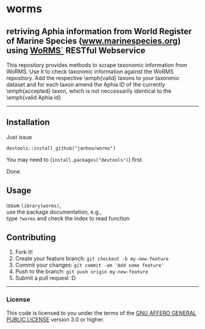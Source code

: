 # worms
## retriving Aphia information from World Register of Marine Species (www.marinespecies.org) using [WoRMS´](http://www.marinespecies.org) RESTful Webservice


This repository provides methods to scrape taxonomic information from 
WoRMS. 
Use it to check taxonimic information against the WoRMS repository.
Add the respective \emph{valid} taxons to your taxonimic dataset and for each taxon amend the Aphia ID of the currently  \emph{accepted} taxon, which is not neccessarily identical to the \emph{valid Aphia id}


----

## Installation

Just issue
```
devtools::install_github("janhoo/worms")
```
You may need to (`install.packages("devtools")`) first.

Done.

## Usage
issue `library(worms)`,  <br />
use the package documentation, e.g.,  <br />
type `?worms` and check the index to read function  <br />

## Contributing
1. Fork it!
2. Create your feature branch: `git checkout -b my-new-feature`
3. Commit your changes: `git commit -am 'Add some feature'`
4. Push to the branch: `git push origin my-new-feature`
5. Submit a pull request :D



----

### License

This code is licensed to you under the terms of the [GNU AFFERO GENERAL PUBLIC LICENSE](http://choosealicense.com/licenses/agpl-3.0/) version 3.0 or higher.
